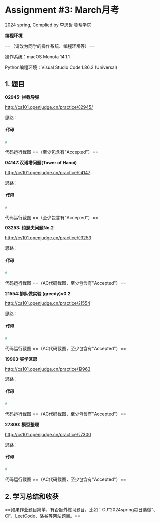 # Assignment #3: March月考

2024 spring, Complied by 李思哲 物理学院


**编程环境**

==（请改为同学的操作系统、编程环境等）==

操作系统：macOS Monota 14.1.1

Python编程环境：Visual Studio Code 1.86.2 (Universal)



## 1. 题目

**02945: 拦截导弹**

http://cs101.openjudge.cn/practice/02945/



思路：



##### 代码

```python
# 

```



代码运行截图 ==（至少包含有"Accepted"）==





**04147:汉诺塔问题(Tower of Hanoi)**

http://cs101.openjudge.cn/practice/04147



思路：



##### 代码

```python
# 

```



代码运行截图 ==（至少包含有"Accepted"）==





**03253: 约瑟夫问题No.2**

http://cs101.openjudge.cn/practice/03253



思路：



##### 代码

```python
# 

```



代码运行截图 ==（AC代码截图，至少包含有"Accepted"）==





**21554:排队做实验 (greedy)v0.2**

http://cs101.openjudge.cn/practice/21554



思路：



##### 代码

```python
# 

```



代码运行截图 ==（AC代码截图，至少包含有"Accepted"）==





**19963:买学区房**

http://cs101.openjudge.cn/practice/19963



思路：



##### 代码

```python
# 

```



代码运行截图 ==（AC代码截图，至少包含有"Accepted"）==





**27300: 模型整理**

http://cs101.openjudge.cn/practice/27300



思路：



##### 代码

```python
# 

```



代码运行截图 ==（AC代码截图，至少包含有"Accepted"）==





## 2. 学习总结和收获

==如果作业题目简单，有否额外练习题目，比如：OJ“2024spring每日选做”、CF、LeetCode、洛谷等网站题目。==





